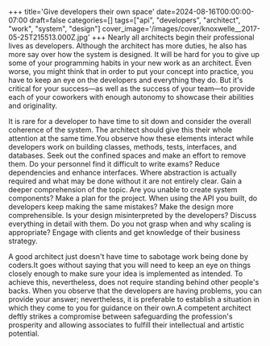 +++
title='Give developers their own space'
date=2024-08-16T00:00:00-07:00
draft=false
categories=[]
tags=["api", "developers", "architect", "work", "system", "design"]
cover_image='/images/cover/knoxwelle__2017-05-25T215513.000Z.jpg'
+++
Nearly all architects begin their professional lives as developers. Although the architect has more duties, he also has more say over how the system is designed. It will be hard for you to give up some of your programming habits in your new work as an architect. Even worse, you might think that in order to put your concept into practice, you have to keep an eye on the developers and everything they do. But it's critical for your success—as well as the success of your team—to provide each of your coworkers with enough autonomy to showcase their abilities and originality.

It is rare for a developer to have time to sit down and consider the overall coherence of the system. The architect should give this their whole attention at the same time.You observe how these elements interact while developers work on building classes, methods, tests, interfaces, and databases. Seek out the confined spaces and make an effort to remove them. Do your personnel find it difficult to write exams? Reduce dependencies and enhance interfaces. Where abstraction is actually required and what may be done without it are not entirely clear. Gain a deeper comprehension of the topic. Are you unable to create system components? Make a plan for the project. When using the API you built, do developers keep making the same mistakes? Make the design more comprehensible. Is your design misinterpreted by the developers? Discuss everything in detail with them. Do you not grasp when and why scaling is appropriate? Engage with clients and get knowledge of their business strategy. 

A good architect just doesn't have time to sabotage work being done by coders.It goes without saying that you will need to keep an eye on things closely enough to make sure your idea is implemented as intended. To achieve this, nevertheless, does not require standing behind other people's backs. When you observe that the developers are having problems, you can provide your answer; nevertheless, it is preferable to establish a situation in which they come to you for guidance on their own.A competent architect deftly strikes a compromise between safeguarding the profession's prosperity and allowing associates to fulfill their intellectual and artistic potential.